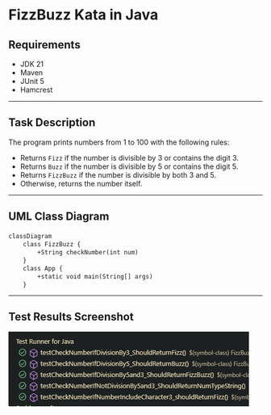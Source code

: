 # FizzBuzz Kata in Java

## Requirements

- JDK 21  
- Maven  
- JUnit 5  
- Hamcrest  

---

## Task Description

The program prints numbers from 1 to 100 with the following rules:

- Returns `Fizz` if the number is divisible by 3 or contains the digit 3.  
- Returns `Buzz` if the number is divisible by 5 or contains the digit 5.  
- Returns `FizzBuzz` if the number is divisible by both 3 and 5.  
- Otherwise, returns the number itself.

---

## UML Class Diagram

```mermaid
classDiagram
    class FizzBuzz {
        +String checkNumber(int num)
    }
    class App {
        +static void main(String[] args)
    }
```

---

## Test Results Screenshot

![Test Results](./assets/test-screenshot.png)